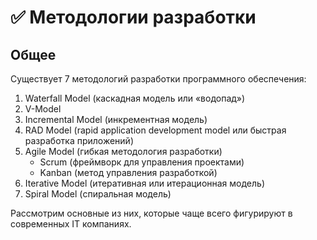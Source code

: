 # ✅ Методологии разработки



## Общее

Существует 7 методологий разработки программного обеспечения:

1. Waterfall Model (каскадная модель или «водопад»)
2. V-Model
3. Incremental Model (инкрементная модель)
4. RAD Model (rapid application development model или быстрая разработка приложений)
5. Agile Model (гибкая методология разработки)
   * Scrum (фреймворк для управления проектами)
   * Kanban (метод управления разработкой)
6. Iterative Model (итеративная или итерационная модель)
7. Spiral Model (спиральная модель)

Рассмотрим основные из них, которые чаще всего фигурируют в современных IT компаниях.&#x20;

